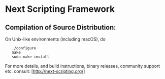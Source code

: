# Next Scripting Framework #

## Compilation of Source Distribution: ##

On Unix-like environments (including macOS), do

````
   ./configure
   make
   sudo make install
`````

For more details, and build instructions, binary releases, community
support etc. consult: [http://next-scripting.org/]
